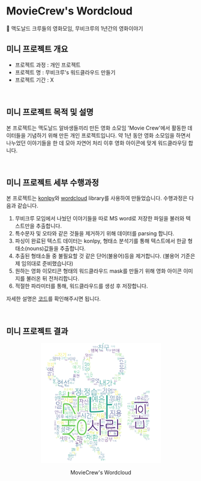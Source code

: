 # MovieCrew's Wordcloud
🎥 맥도날드 크루들의 영화모임, 무비크루의 1년간의 영화이야기

## 미니 프로젝트 개요
- 프로젝트 과정 : 개인 프로젝트
- 프로젝트 명 : 무비크루's 워드클라우드 만들기
- 프로젝트 기간 : X

<br>

## 미니 프로젝트 목적 및 설명
본 프로젝트는 맥도날드 알바생들끼리 만든 영화 소모임 'Movie Crew'에서 활동한 데이터들을 기념하기 위해 만든 개인 프로젝트입니다. 약 1년 동안 영화 소모임을 하면서 나누었던 이야기들을 한 데 모아 자연어 처리 이후 영화 아이콘에 맞게 워드클라우딩 합니다.

<br>

## 미니 프로젝트 세부 수행과정
본 프로젝트는 [konlpy](https://konlpy.org/ko/latest/)와 [wordcloud](https://amueller.github.io/word_cloud/) library를 사용하여 만들었습니다. 수행과정은 다음과 같습니다.

1. 무비크루 모임에서 나눴던 이야기들을 따로 MS word로 저장한 파일을 불러와 텍스트만을 추출합니다.
2. 특수문자 및 오타와 같은 것들을 제거하기 위해 데이터를 parsing 합니다.
3. 파싱이 완료된 텍스트 데이터는 konlpy, 형태소 분석기를 통해 텍스트에서 한글 형태소(nouns)값들을 추출합니다.
4. 추출된 형태소들 중 불필요할 것 같은 단어(불용어)등을 제거합니다. (불용어 기준은 제 임의대로 준비했습니다)
5. 원하는 영화 이모티콘 형태의 워드클라우드 mask를 만들기 위해 영화 아이콘 이미지를 불러온 뒤 전처리합니다.
6. 적절한 파라미터를 통해, 워드클라우드를 생성 후 저장합니다.

자세한 설명은 [코드](./wordcloud.ipynb)를 확인해주시면 됩니다.

<br>

## 미니 프로젝트 결과
<div align='center'>
    <img style="width:20rem;" src="./result.png">
    <p>MovieCrew's Wordcloud</p>
</div>